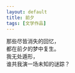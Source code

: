 ```yaml
---
layout: default
title: 前夕
tags: [文学作品]
---
```

<pre class="poem">
那些尽皆消失的回忆，
都在前夕的梦中复生。
我无处遁形，
谁共我演一场未知的谜踪？
</pre>